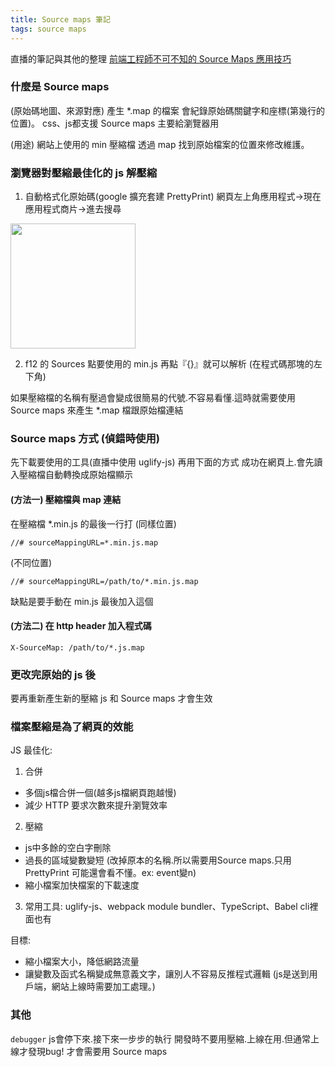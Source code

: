 ```yaml
---
title: Source maps 筆記
tags: source maps
---
```

直播的筆記與其他的整理
[前端工程師不可不知的 Source Maps 應用技巧](https://www.facebook.com/will.fans/videos/1834092806619855)

### 什麼是 Source maps 
(原始碼地圖、來源對應)
產生 *.map 的檔案<!--more-->
會紀錄原始碼關鍵字和座標(第幾行的位置)。
css、js都支援 Source maps
主要給瀏覽器用 

(用途)
網站上使用的 min 壓縮檔
透過 map 找到原始檔案的位置來修改維護。

### 瀏覽器對壓縮最佳化的 js 解壓縮
1. 自動格式化原始碼(google 擴充套建 PrettyPrint)
網頁左上角應用程式->現在應用程式商片->進去搜尋
<img src="https://lh3.googleusercontent.com/xGYFnx7QNmqWf63dEKrBHPTdhKK49dLYKmo376aiN4-fM0lR_0lxiXtJrFZOVjFzhuWN8HuasA=w440-h280-e365" width="200px">

2. f12 的 Sources 點要使用的 min.js 
再點『{}』就可以解析 (在程式碼那塊的左下角)

如果壓縮檔的名稱有壓過會變成很簡易的代號.不容易看懂.這時就需要使用 Source maps 來產生 *.map 檔跟原始檔連結

### Source maps 方式 (偵錯時使用)
先下載要使用的工具(直播中使用 uglify-js)
再用下面的方式
成功在網頁上.會先讀入壓縮檔自動轉換成原始檔顯示

#### (方法一) 壓縮檔與 map 連結
在壓縮檔 *.min.js 的最後一行打
(同樣位置)
```
//# sourceMappingURL=*.min.js.map
```
(不同位置)
```
//# sourceMappingURL=/path/to/*.min.js.map
```
缺點是要手動在 min.js 最後加入這個

#### (方法二) 在 http header 加入程式碼
```
X-SourceMap: /path/to/*.js.map
```

### 更改完原始的 js 後
要再重新產生新的壓縮 js 和 Source maps 才會生效

### 檔案壓縮是為了網頁的效能
JS 最佳化:
1. 合併
  - 多個js檔合併一個(越多js檔網頁跑越慢)
  - 減少 HTTP 要求次數來提升瀏覽效率
2. 壓縮
  - js中多餘的空白字刪除
  - 過長的區域變數變短
  (改掉原本的名稱.所以需要用Source maps.只用PrettyPrint 可能還會看不懂。ex: event變n)
  - 縮小檔案加快檔案的下載速度
3. 常用工具: uglify-js、webpack module bundler、TypeScript、Babel
cli裡面也有

目標:
- 縮小檔案大小，降低網路流量
- 讓變數及函式名稱變成無意義文字，讓別人不容易反推程式邏輯
(js是送到用戶端，網站上線時需要加工處理。)

### 其他
```debugger``` js會停下來.接下來一步步的執行
開發時不要用壓縮.上線在用.但通常上線才發現bug!
才會需要用 Source maps